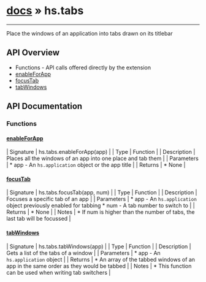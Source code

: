 # [docs](index.md) » hs.tabs
---

Place the windows of an application into tabs drawn on its titlebar

## API Overview
* Functions - API calls offered directly by the extension
* [enableForApp](#enableForApp)
* [focusTab](#focusTab)
* [tabWindows](#tabWindows)

## API Documentation

### Functions

#### [enableForApp](#enableForApp)
| Signature   | hs.tabs.enableForApp(app)  |
| Type        | Function |
| Description | Places all the windows of an app into one place and tab them |
| Parameters |  * app - An `hs.application` object or the app title | | Returns |  * None | 
#### [focusTab](#focusTab)
| Signature   | hs.tabs.focusTab(app, num)  |
| Type        | Function |
| Description | Focuses a specific tab of an app |
| Parameters |  * app - An `hs.application` object previously enabled for tabbing * num - A tab number to switch to | | Returns |  * None | | Notes |  * If num is higher than the number of tabs, the last tab will be focussed | 
#### [tabWindows](#tabWindows)
| Signature   | hs.tabs.tabWindows(app)  |
| Type        | Function |
| Description | Gets a list of the tabs of a window |
| Parameters |  * app - An `hs.application` object | | Returns |  * An array of the tabbed windows of an app in the same order as they would be tabbed | | Notes |  * This function can be used when writing tab switchers | 